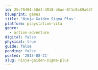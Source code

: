```yaml
---
id: 25c79494-50d4-4918-b6ae-8f1c9a89a63f
blueprint: games
title: 'Ninja Gaiden Sigma Plus'
platform: playstation-vita
genre:
  - action-adventure
digital: false
physical: true
guide: false
pending: false
posted: '2015-08-21'
slug: ninja-gaiden-sigma-plus
---
```

